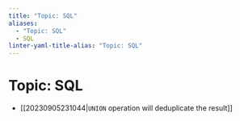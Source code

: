 ```yaml
---
title: "Topic: SQL"
aliases:
  - "Topic: SQL"
  - SQL
linter-yaml-title-alias: "Topic: SQL"
---
```


# Topic: SQL

- [[20230905231044|`UNION` operation will deduplicate the result]]
